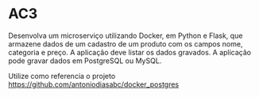 # AC3
Desenvolva um microserviço utilizando Docker, em Python e Flask, que armazene dados de um cadastro de um produto com os campos nome, categoria e preço.
A aplicação deve listar os dados gravados. A aplicação pode gravar dados em PostgreSQL ou MySQL.

Utilize como referencia o projeto https://github.com/antoniodiasabc/docker_postgres
